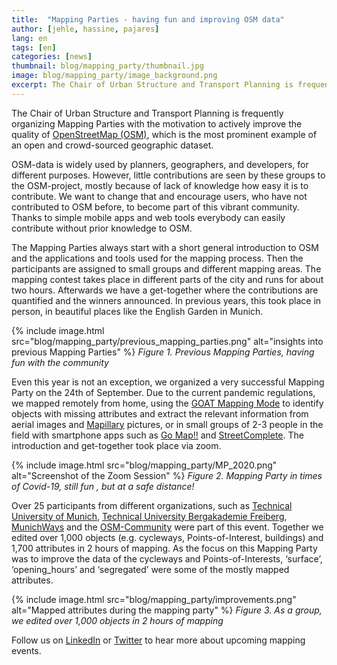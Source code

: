 ```yaml
---
title:  "Mapping Parties - having fun and improving OSM data"
author: [jehle, hassine, pajares]
lang: en
tags: [en]
categories: [news]
thumbnail: blog/mapping_party/thumbnail.jpg
image: blog/mapping_party/image_background.png
excerpt: The Chair of Urban Structure and Transport Planning is frequently organizing Mapping Parties with the motivation to actively improve the quality of OpenStreetMap (OSM), which is the most prominent example of an open, crowd-sourced geographic dataset.
---
```

The Chair of Urban Structure and Transport Planning is frequently organizing Mapping Parties with the motivation to actively improve the quality of [OpenStreetMap (OSM)](https://www.openstreetmap.org/), which is the most prominent example of an open and crowd-sourced geographic dataset.

OSM-data is widely used by planners, geographers, and developers, for different purposes. However, little contributions are seen by these groups to the OSM-project, mostly because of lack of knowledge how easy it is to contribute. We want to change that and encourage users, who have not contributed to OSM before, to become part of this vibrant community. Thanks to simple mobile apps and web tools everybody can easily contribute without prior knowledge to OSM.

The Mapping Parties always start with a short general introduction to OSM and the applications and tools used for the mapping process. Then the participants are assigned to small groups and different mapping areas. The mapping contest takes place in different parts of the city and runs for about two hours. Afterwards we have a get-together where the contributions are quantified and the winners announced. In previous years, this took place in person, in beautiful places like the English Garden in Munich.

{% include image.html src="blog/mapping_party/previous_mapping_parties.png" alt="insights into previous Mapping Parties" %} 
<i>Figure 1. Previous Mapping Parties, having fun with the community</i>

Even this year is not an exception, we organized a very successful Mapping Party on the 24th of September. Due to the current pandemic regulations, we mapped remotely from home, using the [GOAT Mapping Mode](https://www.open-accessibility.org/docs/mapping_mode/) to identify objects with missing attributes and extract the relevant information from aerial images and [Mapillary](https://www.mapillary.com) pictures, or in small groups of 2-3 people in the field with smartphone apps such as [Go Map!!](https://apps.apple.com/de/app/go-map/id592990211) and [StreetComplete](https://play.google.com/store/apps/details?id=de.westnordost.streetcomplete&hl=de&gl=US). The introduction and get-together took place via zoom. 

{% include image.html src="blog/mapping_party/MP_2020.png" alt="Screenshot of the Zoom Session" %} 
<i>Figure 2. Mapping Party in times of Covid-19, still fun , but at a safe distance!</i>

Over 25 participants from different organizations, such as [Technical University of Munich](https://www.tum.de/), [Technical University Bergakademie Freiberg](https://tu-freiberg.de/en/university), [MunichWays](https://www.munichways.com/) and the [OSM-Community](https://wiki.openstreetmap.org/wiki/Join_the_community) were part of this event. Together we  edited over 1,000 objects (e.g. cycleways, Points-of-Interest, buildings) and 1,700 attributes in 2 hours of mapping. As the focus on this Mapping Party was to improve the data of the cycleways and Points-of-Interests, ‘surface’, ‘opening_hours’ and ‘segregated’ were some of the mostly mapped attributes. 


{% include image.html src="blog/mapping_party/improvements.png" alt="Mapped attributes during the mapping party" %} 
<i>Figure 3. As a group, we edited over 1,000 objects in 2 hours of mapping </i>

Follow us on [LinkedIn](https://www.linkedin.com/company/goat-tool/) or [Twitter](https://twitter.com/GoatTool) to hear more about upcoming mapping events. 




